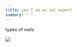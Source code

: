 ```yaml
---
title: yes I am an owl expert
summary: " "
---
```

types of owls: 

![](https://www.animalspot.net/wp-content/uploads/2019/10/Types-of-Owls.jpg)
